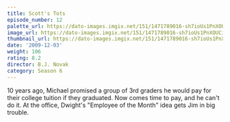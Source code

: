```yaml
---
title: Scott's Tots
episode_number: 12
palette_url: https://dato-images.imgix.net/151/1471789016-sh7ioUs1PnXOUCiz1VatxYJDZyD.jpg?ixlib=rb-1.1.0&ch=DPR%2CWidth&auto=enhance&palette=json
image_url: https://dato-images.imgix.net/151/1471789016-sh7ioUs1PnXOUCiz1VatxYJDZyD.jpg?ixlib=rb-1.1.0&ch=DPR%2CWidth&auto=compress%2Cformat&w=500
thumbnail_url: https://dato-images.imgix.net/151/1471789016-sh7ioUs1PnXOUCiz1VatxYJDZyD.jpg?ixlib=rb-1.1.0&ch=DPR%2CWidth&auto=enhance&w=500&h=280&fit=crop&fm=jpg
date: '2009-12-03'
weight: 106
rating: 8.2
director: B.J. Novak
category: Season 6
---
```


10 years ago, Michael promised a group of 3rd graders he would pay for their college tuition if they graduated. Now comes time to pay, and he can't do it. At the office, Dwight's "Employee of the Month" idea gets Jim in big trouble.